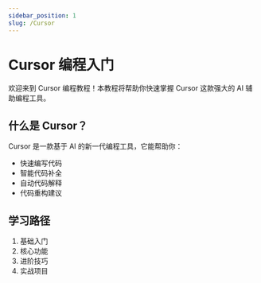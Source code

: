 ```yaml
---
sidebar_position: 1
slug: /Cursor
---
```


# Cursor 编程入门

欢迎来到 Cursor 编程教程！本教程将帮助你快速掌握 Cursor 这款强大的 AI 辅助编程工具。

## 什么是 Cursor？

Cursor 是一款基于 AI 的新一代编程工具，它能帮助你：
- 快速编写代码
- 智能代码补全
- 自动代码解释
- 代码重构建议

## 学习路径

1. 基础入门
2. 核心功能
3. 进阶技巧
4. 实战项目 